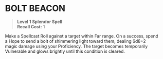 ﻿---
tags:
  - Ability
  - CharacterOption
name: 'BOLT BEACON'
level: 1
domain: 'Splendor'
type: 'Spell'
recall: '1'
description: 'Make a Spellcast Roll against a target within Far range. On a success, spend a Hope to send a bolt of shimmering light toward them, dealing 6d8+2 magic damage using your Proficiency. The target becomes temporarily Vulnerable and glows brightly until this condition is cleared.'
---
# BOLT BEACON

> **Level 1 Splendor Spell**  
> **Recall Cost:** 1

Make a Spellcast Roll against a target within Far range. On a success, spend a Hope to send a bolt of shimmering light toward them, dealing 6d8+2 magic damage using your Proficiency. The target becomes temporarily Vulnerable and glows brightly until this condition is cleared.
